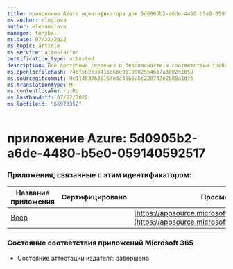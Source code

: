 ```yaml
---
title: приложение Azure идентификатора для 5d0905b2-a6de-4480-b5e0-059140592517
ms.author: elmalova
author: elenamalova
manager: tonybal
ms.date: 07/22/2022
ms.topic: article
ms.service: attestation
certification_type: attested
description: Все доступные сведения о безопасности и соответствии требованиям для 5d0905b2-a6de-4480-b5e0-059140592517.
ms.openlocfilehash: 74bf562e39411d6be9110802564617a3002c1059
ms.sourcegitcommit: 9c114837630164e4c4965abc220743e2b08a1df5
ms.translationtype: MT
ms.contentlocale: ru-RU
ms.lasthandoff: 07/22/2022
ms.locfileid: "66973352"
---
```

# <a name="azure-app-id-5d0905b2-a6de-4480-b5e0-059140592517"></a>приложение Azure: 5d0905b2-a6de-4480-b5e0-059140592517


### <a name="apps-associated-with-this-id"></a>Приложения, связанные с этим идентификатором:
| **Название приложения** | **Сертифицировано** | **Просмотр в AppSource** |
|--------------|---------------|-----------------------|
| [Beep](../forward/WA200004364.md) |  | [https://appsource.microsoft.com/product/office/WA200004364](https://appsource.microsoft.com/product/office/WA200004364) |

### <a name="microsoft-365-app-compliance-status"></a>Состояние соответствия приложений Microsoft 365
- Состояние аттестации издателя: завершено
